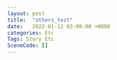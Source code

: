 ```yaml
---
layout: post
title:  "others_test"
date:   2022-01-12 03:00:00 +0000
categories: Etc
Tags: Story Etc
SceneCode: []
---
```

